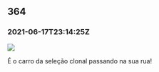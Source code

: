   

364
---

### 2021-06-17T23:14:25Z

![](https://bebiodicionario-com.s3.amazonaws.com/media/posts/202106/202170924_314486936967811_2917552782180366727_n_17882837795262722.jpg)

É o carro da seleção clonal passando na sua rua!

